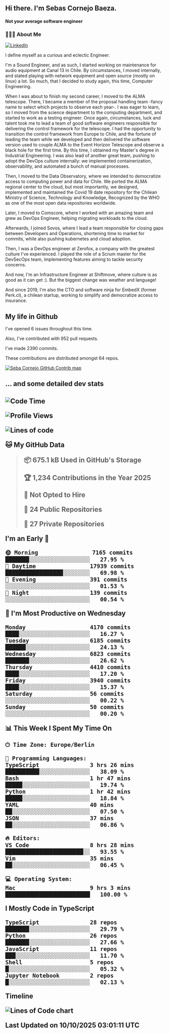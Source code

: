 <h2> Hi there.  I'm Sebas Cornejo Baeza.</h2>
<h4> Not your average software engineer</h4>
<h3> 👨🏻‍💻 About Me </h3>
<a href="http://linkedin.com/in/sebastian-cornejo-baeza/"><img alt="LinkedIn" src="https://img.shields.io/badge/Sebas%20Cornejo%20-informational?style=appveyor&logo=linkedin"></a>


I define myself as a curious and eclectic Engineer.

I'm a Sound Engineer, and as such, I started working on maintenance for audio equipment at Canal 13 in Chile.
By circumstances, I moved internally, and stated playing with network equipment and open source (mostly on linux) 
a lot. So much, that I decided to study again, this time, Computer Engineering.

When I was about to finish my second career, I moved to the ALMA telescope. There, I became a member of the proposal handling team
-fancy name to select which projects to observe each year-. 
I was eager to learn, so I moved from the science department to the computing department, and started to work as 
a testing engineer. Once again, circumstances, luck and talent took me to lead a team of good software engineers 
responsible for delivering the control framework for the telescope. I had the opportunity to transition the control framework from
Europe to Chile, and the fortune of leading the team while we developed and then delivered the software
version used to couple ALMA to the Event Horizon Telescope and observe a black hole for the first time.
By this time, I obtained my Master's degree in Industrial Engineering.
I was also lead of another great team, pushing to adopt the DevOps culture internally: we implemented containerization, observability, and automated a bunch of manual processes.

Then, I moved to the Data Observatory, where we intended to democratize access to computing power
and data for Chile. We ported the ALMA regional center to the cloud, but most importantly, we designed, implemented
and maintained the Covid 19 date repository for the Chilean Ministry of Science, Technology and Knowledge, Recognized by the WHO as one of the most open
data repositories worldwide.

Later, I moved to Comscore, where I worked with an amazing team and grew as DevOps Engineer, helping migrating workloads to the cloud.

Afterwards, I joined Sovos, where I lead a team responsible for closing gaps between Developers and Operations, shortening time to market for commits, while
also pushing kubernetes and cloud adoption.

Then, I was a DevOps engineer at Zerofox, a company with the greatest culture I've experienced. I played the role of a Scrum master for the DevSecOps team,
implementing features aiming to tackle security concerns.

And now, I'm an Infrastructure Engineer at Shiftmove, where culture is as good as it can get :). But the biggest change was weather and language!
 
And since 2019, I'm also the CTO and software ninja for EmbedX (former Perk.cl), a chilean startup, working to simplify and democratize access to insurance.

<h2> My life in Github </h2>

I've opened 6 issues throughout this time.

Also, I've contributed with 952 pull requests.

I've made 2390 commits.

These contributions are distributed amongst 64 repos.

<a href="https://github.com/scornejob/scornejob">
  <picture>
    <source media="(prefers-color-scheme: dark)" srcset="https://raw.githubusercontent.com/scornejob/scornejob/master/profile-3d-contrib/profile-night-green.svg">
    <img alt="Seba Cornejo GitHub Contrib map" src="https://raw.githubusercontent.com/scornejob/scornejob/master/profile-3d-contrib/profile-gitblock.svg">
  </picture>
</a>

<h2>... and some detailed dev stats<h2>

<!--START_SECTION:waka-->
![Code Time](http://img.shields.io/badge/Code%20Time-1%2C389%20hrs%209%20mins-blue)

![Profile Views](http://img.shields.io/badge/Profile%20Views-0-blue)

![Lines of code](https://img.shields.io/badge/From%20Hello%20World%20I%27ve%20Written-13.0%20million%20lines%20of%20code-blue)

**🐱 My GitHub Data** 

> 📦 675.1 kB Used in GitHub's Storage 
 > 
> 🏆 1,234 Contributions in the Year 2025
 > 
> 🚫 Not Opted to Hire
 > 
> 📜 24 Public Repositories 
 > 
> 🔑 27 Private Repositories 
 > 
**I'm an Early 🐤** 

```text
🌞 Morning                7165 commits        ███████░░░░░░░░░░░░░░░░░░   27.95 % 
🌆 Daytime                17939 commits       █████████████████░░░░░░░░   69.98 % 
🌃 Evening                391 commits         ░░░░░░░░░░░░░░░░░░░░░░░░░   01.53 % 
🌙 Night                  139 commits         ░░░░░░░░░░░░░░░░░░░░░░░░░   00.54 % 
```
📅 **I'm Most Productive on Wednesday** 

```text
Monday                   4170 commits        ████░░░░░░░░░░░░░░░░░░░░░   16.27 % 
Tuesday                  6185 commits        ██████░░░░░░░░░░░░░░░░░░░   24.13 % 
Wednesday                6823 commits        ███████░░░░░░░░░░░░░░░░░░   26.62 % 
Thursday                 4410 commits        ████░░░░░░░░░░░░░░░░░░░░░   17.20 % 
Friday                   3940 commits        ████░░░░░░░░░░░░░░░░░░░░░   15.37 % 
Saturday                 56 commits          ░░░░░░░░░░░░░░░░░░░░░░░░░   00.22 % 
Sunday                   50 commits          ░░░░░░░░░░░░░░░░░░░░░░░░░   00.20 % 
```


📊 **This Week I Spent My Time On** 

```text
🕑︎ Time Zone: Europe/Berlin

💬 Programming Languages: 
TypeScript               3 hrs 26 mins       ██████████░░░░░░░░░░░░░░░   38.09 % 
Bash                     1 hr 47 mins        █████░░░░░░░░░░░░░░░░░░░░   19.74 % 
Python                   1 hr 42 mins        █████░░░░░░░░░░░░░░░░░░░░   18.84 % 
YAML                     40 mins             ██░░░░░░░░░░░░░░░░░░░░░░░   07.50 % 
JSON                     37 mins             ██░░░░░░░░░░░░░░░░░░░░░░░   06.86 % 

🔥 Editors: 
VS Code                  8 hrs 28 mins       ███████████████████████░░   93.55 % 
Vim                      35 mins             ██░░░░░░░░░░░░░░░░░░░░░░░   06.45 % 

💻 Operating System: 
Mac                      9 hrs 3 mins        █████████████████████████   100.00 % 
```

**I Mostly Code in TypeScript** 

```text
TypeScript               28 repos            ███████░░░░░░░░░░░░░░░░░░   29.79 % 
Python                   26 repos            ███████░░░░░░░░░░░░░░░░░░   27.66 % 
JavaScript               11 repos            ███░░░░░░░░░░░░░░░░░░░░░░   11.70 % 
Shell                    5 repos             █░░░░░░░░░░░░░░░░░░░░░░░░   05.32 % 
Jupyter Notebook         2 repos             █░░░░░░░░░░░░░░░░░░░░░░░░   02.13 % 
```



**Timeline**

![Lines of Code chart](https://raw.githubusercontent.com/scornejob/scornejob/master/assets/bar_graph.png)


 Last Updated on 10/10/2025 03:01:11 UTC
<!--END_SECTION:waka-->

